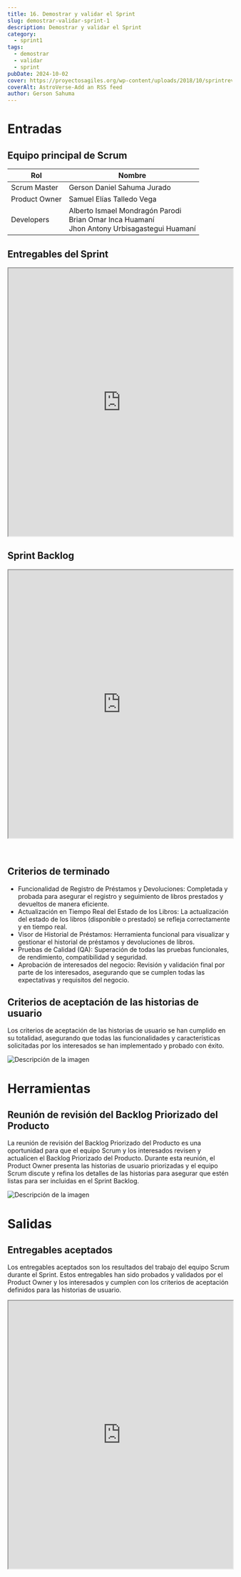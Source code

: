 ```yaml
---
title: 16. Demostrar y validar el Sprint
slug: demostrar-validar-sprint-1
description: Demostrar y validar el Sprint
category:
  - sprint1
tags:
  - demostrar
  - validar
  - sprint
pubDate: 2024-10-02
cover: https://proyectosagiles.org/wp-content/uploads/2018/10/sprintreviewmeeting.png
coverAlt: AstroVerse-Add an RSS feed
author: Gerson Sahuma
---
```


# Entradas

## Equipo principal de Scrum

| Rol | Nombre |
|-----|---------|
| Scrum Master | Gerson Daniel Sahuma Jurado |
| Product Owner | Samuel Elías Talledo Vega |
| Developers | Alberto Ismael Mondragón Parodi<br>Brian Omar Inca Huamaní<br>Jhon Antony Urbisagastegui Huamaní |

## Entregables del Sprint

<iframe src="https://docs.google.com/spreadsheets/d/e/2PACX-1vQ-L9criaX_9b0DnnCkVUtsRxy_9dVkK32WJON3nsZJve402Frd9MOI1j-BvPjwXFZyRiU0PvdQ3M1N/pubhtml?gid=1334002879&amp;single=true&amp;" width="100%" height="600px"></iframe>

## Sprint Backlog

<iframe src="https://docs.google.com/spreadsheets/d/e/2PACX-1vQ-L9criaX_9b0DnnCkVUtsRxy_9dVkK32WJON3nsZJve402Frd9MOI1j-BvPjwXFZyRiU0PvdQ3M1N/pubhtml?gid=0&amp;single=true&amp;" width="100%" height="600px"></iframe>

&nbsp;

## Criterios de terminado

- Funcionalidad de Registro de Préstamos y Devoluciones: Completada y probada para asegurar el registro y seguimiento de libros prestados y devueltos de manera eficiente.
- Actualización en Tiempo Real del Estado de los Libros: La actualización del estado de los libros (disponible o prestado) se refleja correctamente y en tiempo real.
- Visor de Historial de Préstamos: Herramienta funcional para visualizar y gestionar el historial de préstamos y devoluciones de libros.
- Pruebas de Calidad (QA): Superación de todas las pruebas funcionales, de rendimiento, compatibilidad y seguridad.
- Aprobación de interesados del negocio: Revisión y validación final por parte de los interesados, asegurando que se cumplen todas las expectativas y requisitos del negocio.

## Criterios de aceptación de las historias de usuario

Los criterios de aceptación de las historias de usuario se han cumplido en su totalidad, asegurando que todas las funcionalidades y características solicitadas por los interesados se han implementado y probado con éxito.

![Descripción de la imagen](/images/criterios-aceptacion.png)

# Herramientas

## Reunión de revisión del Backlog Priorizado del Producto

La reunión de revisión del Backlog Priorizado del Producto es una oportunidad para que el equipo Scrum y los interesados revisen y actualicen el Backlog Priorizado del Producto. Durante esta reunión, el Product Owner presenta las historias de usuario priorizadas y el equipo Scrum discute y refina los detalles de las historias para asegurar que estén listas para ser incluidas en el Sprint Backlog.

![Descripción de la imagen](/images/reunion-revision-backlog.png)

# Salidas

## Entregables aceptados

Los entregables aceptados son los resultados del trabajo del equipo Scrum durante el Sprint. Estos entregables han sido probados y validados por el Product Owner y los interesados y cumplen con los criterios de aceptación definidos para las historias de usuario.

<iframe src="https://docs.google.com/spreadsheets/d/e/2PACX-1vQ-L9criaX_9b0DnnCkVUtsRxy_9dVkK32WJON3nsZJve402Frd9MOI1j-BvPjwXFZyRiU0PvdQ3M1N/pubhtml?gid=613285343&amp;single=true&amp;" width="100%" height="600px"></iframe>